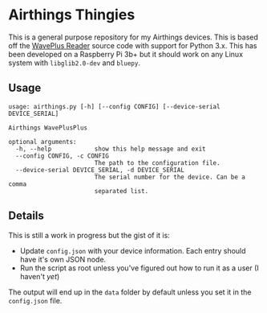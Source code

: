# Airthings Thingies

This is a general purpose repository for my Airthings devices. This is based off the [WavePlus Reader](https://github.com/Airthings/waveplus-reader) source code with support for Python 3.x. This has been developed on a Raspberry Pi 3b+ but it should work on any Linux system with `libglib2.0-dev` and `bluepy`.

## Usage

```
usage: airthings.py [-h] [--config CONFIG] [--device-serial DEVICE_SERIAL]

Airthings WavePlusPlus

optional arguments:
  -h, --help            show this help message and exit
  --config CONFIG, -c CONFIG
                        The path to the configuration file.
  --device-serial DEVICE_SERIAL, -d DEVICE_SERIAL
                        The serial number for the device. Can be a comma
                        separated list.
```

## Details

This is still a work in progress but the gist of it is:

 * Update `config.json` with your device information. Each entry should have it's own JSON node.
 * Run the script as root unless you've figured out how to run it as a user (I haven't *yet*)

 The output will end up in the `data` folder by default unless you set it in the `config.json` file.
